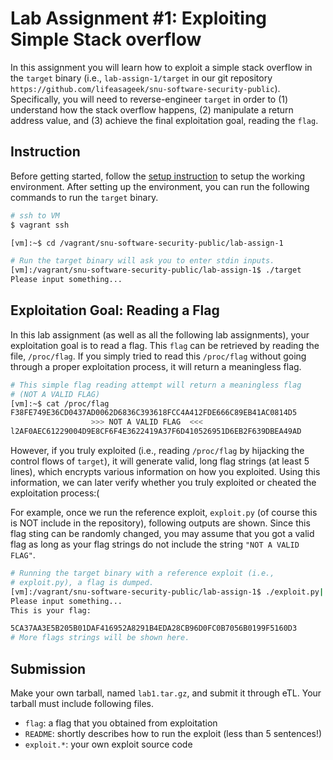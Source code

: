 # Lab Assignment #1: Exploiting Simple Stack overflow

In this assignment you will learn how to exploit a simple
stack overflow in the `target` binary (i.e., `lab-assign-1/target` in our git
repository `https://github.com/lifeasageek/snu-software-security-public`).
Specifically, you will need to reverse-engineer `target` in order to
(1) understand how the stack overflow happens, (2) manipulate a return
address value, and (3) achieve the final exploitation goal,
reading the `flag`.

## Instruction

Before getting started, follow the
[setup instruction](https://github.com/lifeasageek/snu-software-security-public/blob/fall-19/lab-assign-setup/README.md)
to setup the working environment. After setting up the environment,
you can run the following commands to run the `target` binary.

```sh
# ssh to VM
$ vagrant ssh

[vm]:~$ cd /vagrant/snu-software-security-public/lab-assign-1

# Run the target binary will ask you to enter stdin inputs.
[vm]:/vagrant/snu-software-security-public/lab-assign-1$ ./target
Please input something...
```

## Exploitation Goal: Reading a Flag 

In this lab assignment (as well as all the following lab assignments),
your exploitation goal is to read a flag. This `flag` can be retrieved
by reading the file, `/proc/flag`. If you simply tried to read this
`/proc/flag` without going through a proper exploitation process, it
will return a meaningless flag.

```sh
# This simple flag reading attempt will return a meaningless flag 
# (NOT A VALID FLAG)
[vm]:~$ cat /proc/flag 
F38FE749E36CD0437AD0062D6836C393618FCC4A412FDE666C89EB41AC0814D5
                  >>> NOT A VALID FLAG  <<<
l2AF0AEC61229004D9E8CF6F4E3622419A37F6D410526951D6EB2F639DBEA49AD
```

However, if you truly exploited (i.e., reading `/proc/flag` by
hijacking the control flows of `target`), it will generate valid, long
flag strings (at least 5 lines), which encrypts various information on
how you exploited. Using this information, we can later verify whether
you truly exploited or cheated the exploitation process:(

For example, once we run the reference exploit, `exploit.py` (of
course this is NOT include in the repository), following outputs are
shown. Since this flag sting can be randomly changed, you may assume
that you got a valid flag as long as your flag strings do not include
the string
`"NOT A VALID FLAG"`.

```sh
# Running the target binary with a reference exploit (i.e.,
# exploit.py), a flag is dumped.
[vm]:/vagrant/snu-software-security-public/lab-assign-1$ ./exploit.py|./target
Please input something...
This is your flag:

5CA37AA3E5B205B01DAF416952A8291B4EDA28CB96D0FC0B7056B0199F5160D3
# More flags strings will be shown here.
```

## Submission

Make your own tarball, named `lab1.tar.gz`, and submit it through
eTL. Your tarball must include following files.

- `flag`: a flag that you obtained from exploitation
- `README`: shortly describes how to run the exploit (less than 5 sentences!)
- `exploit.*`: your own exploit source code


